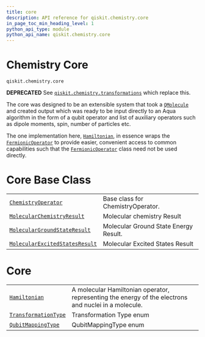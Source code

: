 ```yaml
---
title: core
description: API reference for qiskit.chemistry.core
in_page_toc_min_heading_level: 1
python_api_type: module
python_api_name: qiskit.chemistry.core
---
```


<span id="module-qiskit.chemistry.core" />

<span id="qiskit-chemistry-core" />

# Chemistry Core

<span id="module-qiskit.chemistry.core" />

`qiskit.chemistry.core`

**DEPRECATED** See [`qiskit.chemistry.transformations`](qiskit.chemistry.transformations#module-qiskit.chemistry.transformations "qiskit.chemistry.transformations") which replace this.

The core was designed to be an extensible system that took a [`QMolecule`](qiskit.chemistry.QMolecule "qiskit.chemistry.QMolecule") and created output which was ready to be input directly to an Aqua algorithm in the form of a qubit operator and list of auxiliary operators such as dipole moments, spin, number of particles etc.

The one implementation here, [`Hamiltonian`](qiskit.chemistry.core.Hamiltonian "qiskit.chemistry.core.Hamiltonian"), in essence wraps the [`FermionicOperator`](qiskit.chemistry.FermionicOperator "qiskit.chemistry.FermionicOperator") to provide easier, convenient access to common capabilities such that the [`FermionicOperator`](qiskit.chemistry.FermionicOperator "qiskit.chemistry.FermionicOperator") class need not be used directly.

# Core Base Class

|                                                                                                                                           |                                       |
| ----------------------------------------------------------------------------------------------------------------------------------------- | ------------------------------------- |
| [`ChemistryOperator`](qiskit.chemistry.core.ChemistryOperator "qiskit.chemistry.core.ChemistryOperator")                                  | Base class for ChemistryOperator.     |
| [`MolecularChemistryResult`](qiskit.chemistry.core.MolecularChemistryResult "qiskit.chemistry.core.MolecularChemistryResult")             | Molecular chemistry Result            |
| [`MolecularGroundStateResult`](qiskit.chemistry.core.MolecularGroundStateResult "qiskit.chemistry.core.MolecularGroundStateResult")       | Molecular Ground State Energy Result. |
| [`MolecularExcitedStatesResult`](qiskit.chemistry.core.MolecularExcitedStatesResult "qiskit.chemistry.core.MolecularExcitedStatesResult") | Molecular Excited States Result       |

# Core

|                                                                                                             |                                                                                                      |
| ----------------------------------------------------------------------------------------------------------- | ---------------------------------------------------------------------------------------------------- |
| [`Hamiltonian`](qiskit.chemistry.core.Hamiltonian "qiskit.chemistry.core.Hamiltonian")                      | A molecular Hamiltonian operator, representing the energy of the electrons and nuclei in a molecule. |
| [`TransformationType`](qiskit.chemistry.core.TransformationType "qiskit.chemistry.core.TransformationType") | Transformation Type enum                                                                             |
| [`QubitMappingType`](qiskit.chemistry.core.QubitMappingType "qiskit.chemistry.core.QubitMappingType")       | QubitMappingType enum                                                                                |

